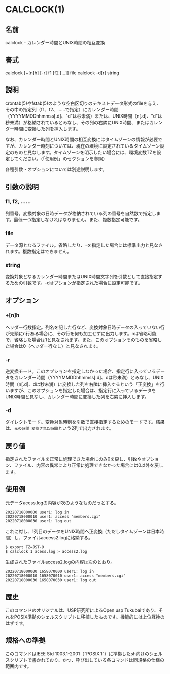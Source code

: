 # CALCLOCK(1)

## 名前

calclock - カレンダー時間とUNIX時間の相互変換

## 書式

calclock [+[n]h] [-r] f1 [f2 [...]] file
calclock -d[r] string

## 説明

crontab(5)やfstab(5)のような空白区切りのテキストデータ形式のfileを与え、その中の指定列（f1、f2、……で指定）にカレンダー時間（YYYYMMDDhhmmss[.d]、"d"は秒未満）または、UNIX時間（n[.d]、"d"は秒未満）が格納されているとみなし、その列の右隣にUNIX時間、またはカレンダー時間に変換した列を挿入します。

なお、カレンダー時間とUNIX時間の相互変換にはタイムゾーンの情報が必要ですが、カレンダー時刻については、現在の環境に設定されているタイムゾーン設定のものと見なします。タイムゾーンを明示したい場合には、環境変数TZを設定してください。（「使用例」のセクションを参照）

各種引数・オプションについては別途説明します。

## 引数の説明

### f1, f2, ......

列番号。変換対象の日時データが格納されている列の番号を自然数で指定します。最低一つ指定しなければなりません。また、複数指定可能です。

### file

データ源となるファイル。省略したり、`-`を指定した場合には標準出力と見なされます。複数指定はできません。

### string

変換対象となるカレンダー時間またはUNIX時間文字列を引数として直接指定するための引数です。-dオプションが指定された場合に設定可能です。

## オプション

### +[n]h

ヘッダー行数指定。列名を記した行など、変換対象日時データの入っていない行が先頭にn行ある場合に、その行を何も加工せずに出力します。nは省略可能で、省略した場合は1と見なされます。また、このオプションそのものを省略した場合は0（ヘッダー行なし）と見なされます。

### -r

逆変換モード。このオプションを指定しなかった場合、指定行に入っているデータをカレンダー時間（YYYYMMDDhhmmss[.d]、dは秒未満）とみなし、UNIX時間（n[.d]、dは秒未満）に変換した列を右隣に挿入するという「正変換」を行いますが、このオプションを指定した場合は、指定行に入っているデータをUNIX時間と見なし、カレンダー時間に変換した列を右隣に挿入します。

### -d

ダイレクトモード。変換対象時刻を引数で直接指定するためのモードです。結果は、`元の時間 変換された時間`という2列で出力されます。

## 戻り値

指定されたファイルを正常に処理できた場合にのみ0を戻し、引数やオプション、ファイル、内容の異常により正常に処理できなかった場合には0以外を戻します。

## 使用例

元データacess.logの内容が次のようなものだっとする。


```text:acess.log
20220718000000 user1: log in
20220718000010 user1: access "members.cgi"
20220718000030 user1: log out
```

これに対し、1列目のデータをUNIX時間へ正変換（ただしタイムゾーンは日本時間）し、ファイルaccess2.logに格納する。

```sh:
$ export TZ=JST-9
$ calclock 1 acess.log > access2.log
```

生成されたファイルaccess2.logの内容は次のとおり。

```text:acess2.log
20220718000000 1658070000 user1: log in
20220718000010 1658070010 user1: access "members.cgi"
20220718000030 1658070030 user1: log out
```

## 歴史

このコマンドのオリジナルは、USP研究所によるOpen usp Tukubaiであり、それをPOSIX準拠のシェルスクリプトに移植したものです。機能的には上位互換のはずです。

## 規格への準拠

このコマンドはIEEE Std 1003.1-2001（“POSIX.1”）に準拠したsh向けのシェルスクリプトで書かれており、かつ、呼び出している各コマンドは同規格の仕様の範囲内です。
